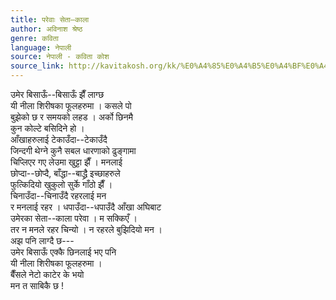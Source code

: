 ```yaml
---
title: परेवाः सेता–काला
author: अविनाश श्रेष्ठ
genre: कविता
language: नेपाली
source: नेपाली - कविता कोश
source_link: http://kavitakosh.org/kk/%E0%A4%85%E0%A4%B5%E0%A4%BF%E0%A4%A8%E0%A4%BE%E0%A4%B6_%E0%A4%B6%E0%A5%8D%E0%A4%B0%E0%A5%87%E0%A4%B7%E0%A5%8D%E0%A4%A0
---
```


उमेर बिसाऊँ--बिसाऊँ झैँ लाग्छ  
यी नीला शिरीषका फूलहरुमा । कसले पो  
बुझेको छ र समयको लहड । अर्को छिनमै  
कुन कोल्टे बसिदिने हो ।  
आँखाहरुलाई टेकाउँदा--टेकाउँदै  
जिन्दगी थेग्ने कुनै सबल धारणाको ढुङ्गामा  
चिप्लिएर गए लेउमा खुट्टा झैँ । मनलाई  
छोप्दा--छोप्दै, बाँद्धा--बाद्ध्रै इच्छाहरुले  
फुत्किदियो खुकुलो सुर्के गाँठो झैँ ।  
चिनाउँदा--चिनाउँदै रहरलाई मन  
र मनलाई रहर । धपाउँदा--धपाउँदै आँखा अघिबाट  
उमेरका सेता--काला परेवा । म सक्किएँ ।  
तर न मनले रहर चिन्यो । न रहरले बुझिदियो मन ।  
अझ पनि लाग्दै छ---  
उमेर बिसाऊँ एक्कै छिनलाई भए पनि  
यी नीला शिरीषका फूलहरुमा ।  
बैँसले नेटो काटेर के भयो  
मन त साबिकै छ !
